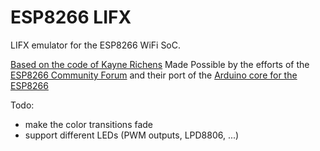 # ESP8266 LIFX
LIFX emulator for the ESP8266 WiFi SoC. 

[Based on the code of Kayne Richens](https://github.com/kayno/arduinolifx)
Made Possible by the efforts of the [ESP8266 Community Forum](https://github.com/esp8266) and their port of the [Arduino core for the ESP8266](https://github.com/esp8266/Arduino)

Todo:
 * make the color transitions fade
 * support different LEDs (PWM outputs, LPD8806, ...)
